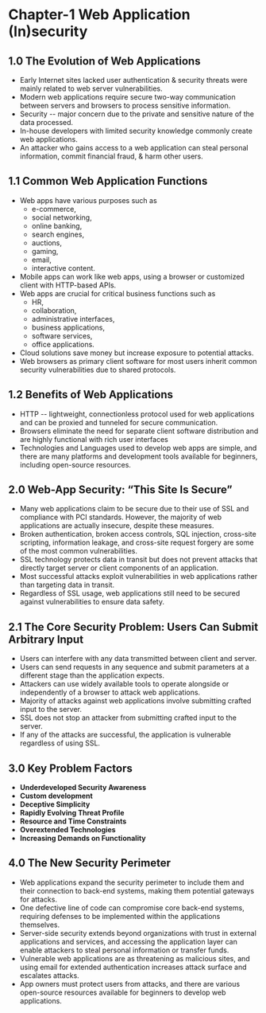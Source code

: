 # Chapter-1 Web Application (In)security

## 1.0 The Evolution of Web Applications

* Early Internet sites lacked user authentication & security threats were mainly related to web server vulnerabilities.
* Modern web applications require secure two-way communication between servers and browsers to process sensitive information.
* Security -- major concern due to the private and sensitive nature of the data processed.
* In-house developers with limited security knowledge commonly create web applications.
* An attacker who gains access to a web application can steal personal information, commit financial fraud, & harm other users.

## 1.1 Common Web Application Functions

* Web apps have various purposes such as 
    * e-commerce, 
    * social networking, 
    * online banking, 
    * search engines, 
    * auctions, 
    * gaming, 
    * email,
    * interactive content.
* Mobile apps can work like web apps, using a browser or customized client with HTTP-based APIs.
* Web apps are crucial for critical business functions such as 
    * HR, 
    * collaboration, 
    * administrative interfaces, 
    * business applications, 
    * software services, 
    * office applications.
* Cloud solutions save money but increase exposure to potential attacks.
* Web browsers as primary client software for most users inherit common security vulnerabilities due to shared protocols.

## 1.2 Benefits of Web Applications

* HTTP -- lightweight, connectionless protocol used for web applications and can be proxied and tunneled for secure communication.
* Browsers eliminate the need for separate client software distribution and are highly functional with rich user interfaces
* Technologies and Languages used to develop web apps are simple, and there are many platforms and development tools available for beginners, including open-source resources.

## 2.0 Web-App Security: “This Site Is Secure”

* Many web applications claim to be secure due to their use of SSL and compliance with PCI standards. However, the majority of web applications are actually insecure, despite these measures.
* Broken authentication, broken access controls, SQL injection, cross-site scripting, information leakage, and cross-site request forgery are some of the most common vulnerabilities.
* SSL technology protects data in transit but does not prevent attacks that directly target server or client components of an application.
* Most successful attacks exploit vulnerabilities in web applications rather than targeting data in transit.
* Regardless of SSL usage, web applications still need to be secured against vulnerabilities to ensure data safety.

## 2.1 The Core Security Problem: Users Can Submit Arbitrary Input

* Users can interfere with any data transmitted between client and server.
* Users can send requests in any sequence and submit parameters at a different stage than the application expects.
* Attackers can use widely available tools to operate alongside or independently of a browser to attack web applications.
* Majority of attacks against web applications involve submitting crafted input to the server.
* SSL does not stop an attacker from submitting crafted input to the server.
* If any of the attacks are successful, the application is vulnerable regardless of using SSL.

## 3.0 Key Problem Factors

* **Underdeveloped Security Awareness** 
* **Custom development** 
* **Deceptive Simplicity** 
* **Rapidly Evolving Threat Profile**
* **Resource and Time Constraints**
* **Overextended Technologies** 
* **Increasing Demands on Functionality** 

## 4.0 The New Security Perimeter

* Web applications expand the security perimeter to include them and their connection to back-end systems, making them potential gateways for attacks.
* One defective line of code can compromise core back-end systems, requiring defenses to be implemented within the applications themselves.
* Server-side security extends beyond organizations with trust in external applications and services, and accessing the application layer can enable attackers to steal personal information or transfer funds.
* Vulnerable web applications are as threatening as malicious sites, and using email for extended authentication increases attack surface and escalates attacks.
* App owners must protect users from attacks, and there are various open-source resources available for beginners to develop web applications.
